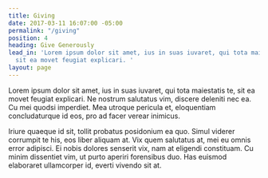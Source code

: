 ```yaml
---
title: Giving
date: 2017-03-11 16:07:00 -05:00
permalink: "/giving"
position: 4
heading: Give Generously
lead_in: 'Lorem ipsum dolor sit amet, ius in suas iuvaret, qui tota maiestatis te,
  sit ea movet feugiat explicari. '
layout: page
---
```


Lorem ipsum dolor sit amet, ius in suas iuvaret, qui tota maiestatis te, sit ea movet feugiat explicari. Ne nostrum salutatus vim, discere deleniti nec ea. Cu mei quodsi imperdiet. Mea utroque pericula et, eloquentiam concludaturque id eos, pro ad facer verear inimicus.

Iriure quaeque id sit, tollit probatus posidonium ea quo. Simul viderer corrumpit te his, eos liber aliquam at. Vix quem salutatus at, mei eu omnis error adipisci. Ei nobis dolores senserit vix, nam at eligendi constituam. Cu minim dissentiet vim, ut purto aperiri forensibus duo. Has euismod elaboraret ullamcorper id, everti vivendo sit at.
